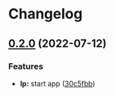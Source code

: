 # Changelog

## [0.2.0](https://github.com/julianomcl/monorepo-release-please/compare/v0.1.1...v0.2.0) (2022-07-12)


### Features

* **lp:** start app ([30c5fbb](https://github.com/julianomcl/monorepo-release-please/commit/30c5fbbef13caa730aeb153227989c5f165b62d9))
